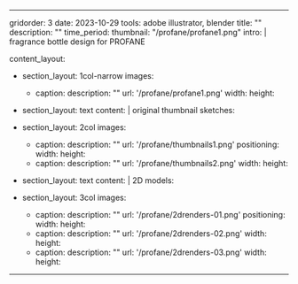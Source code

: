 ---

gridorder: 3
date: 2023-10-29
tools: adobe illustrator, blender
title: ""
description: ""
time_period:
thumbnail: "/profane/profane1.png"
intro: |
 fragrance bottle design for PROFANE <br>

content_layout:
  - section_layout: 1col-narrow
    images:
      - caption:
        description: ""
        url: '/profane/profane1.png'
        width:
        height:

  - section_layout: text
    content: |
      original thumbnail sketches:
  - section_layout: 2col
    images:
      - caption:
        description: ""
        url: '/profane/thumbnails1.png'
        positioning: 
        width:
        height:
      - caption:
        description: ""
        url: '/profane/thumbnails2.png'
        width:
        height:

  - section_layout: text
    content: |
      2D models:
  - section_layout: 3col
    images:
      - caption:
        description: ""
        url: '/profane/2drenders-01.png'
        positioning: 
        width:
        height:
      - caption:
        description: ""
        url: '/profane/2drenders-02.png'
        width:
        height:
      - caption:
        description: ""
        url: '/profane/2drenders-03.png'
        width:
        height:

---